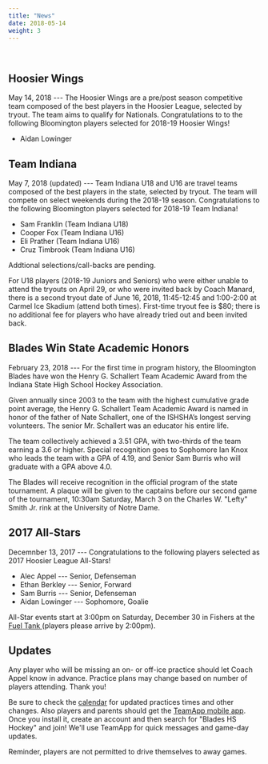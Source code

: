 ```yaml
---
title: "News"
date: 2018-05-14
weight: 3
---
```


<div class="sponsorcontainer">
  <a id="news-a1" href="#"><img id="news-s1" class="image sponsor"></a>
  <a id="news-a2" href="#"><img id="news-s2" class="image sponsor"></a>
</div>

Hoosier Wings
-------------
May 14, 2018 --- The Hoosier Wings are a pre/post season competitive
team composed of the best players in the Hoosier League, selected by
tryout. The team aims to qualify for Nationals. Congratulations to to
the following Bloomington players selected for 2018-19 Hoosier Wings!

- Aidan Lowinger


Team Indiana
------------
May 7, 2018 (updated) --- Team Indiana U18 and U16 are travel teams
composed of the best players in the state, selected by tryout. The
team will compete on select weekends during the 2018-19
season. Congratulations to the following Bloomington players selected
for 2018-19 Team Indiana!

- Sam Franklin (Team Indiana U18)
- Cooper Fox (Team Indiana U16)
- Eli Prather (Team Indiana U16)
- Cruz Timbrook (Team Indiana U16)

Addtional selections/call-backs are pending.

For U18 players (2018-19 Juniors and Seniors) who were either unable
to attend the tryouts on April 29, or who were invited back by Coach
Manard, there is a second tryout date of June 16, 2018, 11:45-12:45
and 1:00-2:00 at Carmel Ice Skadium (attend both times). First-time
tryout fee is $80; there is no additional fee for players who have
already tried out and been invited back.


Blades Win State Academic Honors
--------------------------------
February 23, 2018 --- For the first time in program history, the
Bloomington Blades have won the Henry G. Schallert Team Academic Award
from the Indiana State High School Hockey Association.

Given annually since 2003 to the team with the highest cumulative
grade point average, the Henry G. Schallert Team Academic Award is
named in honor of the father of Nate Schallert, one of the ISHSHA’s
longest serving volunteers. The senior Mr. Schallert was an educator
his entire life.

The team collectively achieved a 3.51 GPA, with two-thirds of the team
earning a 3.6 or higher. Special recognition goes to Sophomore
Ian Knox who leads the team with a GPA of 4.19, and Senior Sam Burris
who will graduate with a GPA above 4.0.

The Blades will receive recognition in the official program of the
state tournament. A plaque will be given to the captains before our
second game of the tournament, 10:30am Saturday, March 3 on the
Charles W. "Lefty" Smith Jr. rink at the University of Notre Dame.



2017 All-Stars
--------------
Decemnber 13, 2017 --- Congratulations to the following players selected as 2017 Hoosier League All-Stars!

- Alec Appel --- Senior, Defenseman
- Ethan Berkley --- Senior, Forward
- Sam Burris --- Senior, Defenseman
- Aidan Lowinger --- Sophomore, Goalie

All-Star events start at 3:00pm on
Saturday, December 30 in Fishers at the [Fuel Tank <span class="icon
fa-map-marker"></span>][fuel] (players please arrive by 2:00pm). 


[fuel]: https://maps.google.com/maps?hl=en&q=Fuel%20Tank%20at%20Fishers%2C%209022%20E%20126th%20St%2C%20Fishers%2C%20IN%2046038%2C%20USA


Updates
-------

Any player who will be missing an on- or off-ice practice should let
Coach Appel know in advance. Practice plans may change based on number
of players attending. Thank you!

Be sure to check the [calendar][cal] for updated practices times and other
changes. Also players and parents should get the [TeamApp mobile
app][teamapp]. Once you install it, create an account and then search
for "Blades HS Hockey" and join! We'll use TeamApp for quick messages
and game-day updates.

Reminder, players are not permitted to drive themselves to away games.

[teamapp]: https://www.teamapp.com/app
[cal]: https://calendar.google.com/calendar/embed?src=epsc9ra4unbaelg6bns4r4ifro%40group.calendar.google.com&ctz=America/New_York
